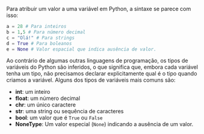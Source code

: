 ---
---

Para atribuir um valor a uma variável em Python, a sintaxe se parece com isso:

``` python
a = 28 # Para inteiros
b = 1,5 # Para número decimal
c = "Olá!" # Para strings
d = True # Para boleanos
e = None # Valor espacial que indica ausência de valor. 
```

Ao contrário de algumas outras linguagens de programação, os tipos de variáveis do Python são inferidos, o que significa que, embora cada variável tenha um tipo, não precisamos declarar explicitamente qual é o tipo quando criamos a variável. Alguns dos tipos de variáveis mais comuns são:

- **int**: um inteiro
- **float**: um número decimal
- **chr**: um único caractere
- **str**: uma string ou sequência de caracteres
- **bool**: um valor que é `True` ou `False`
- **NoneType**: Um valor especial (`None`) indicando a ausência de um valor.